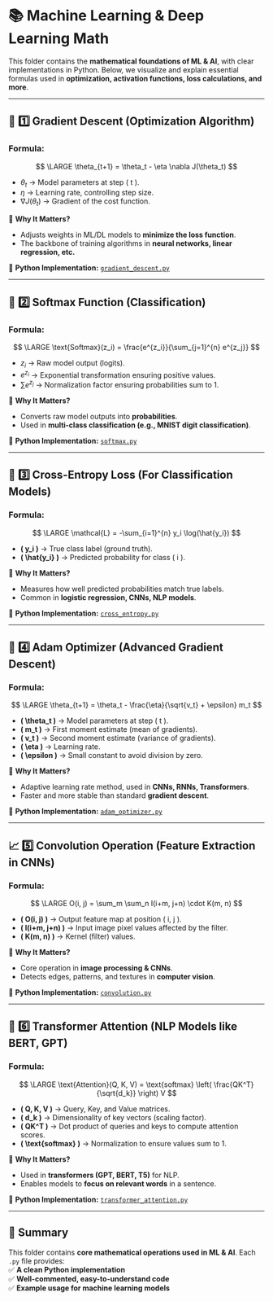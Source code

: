 # 📚 Machine Learning & Deep Learning Math

This folder contains the **mathematical foundations of ML & AI**, with clear implementations in Python. Below, we visualize and explain essential formulas used in **optimization, activation functions, loss calculations, and more**.

---

## 🔢 1️⃣ Gradient Descent (Optimization Algorithm)

### **Formula:**
$$
\LARGE \theta_{t+1} = \theta_t - \eta \nabla J(\theta_t)
$$

- $`\theta_t`$ → Model parameters at step \( t \).  
- $`\eta`$ → Learning rate, controlling step size.  
- $`\nabla J(\theta_t)`$ → Gradient of the cost function.  

📌 **Why It Matters?**
- Adjusts weights in ML/DL models to **minimize the loss function**.  
- The backbone of training algorithms in **neural networks, linear regression, etc.**  

🔗 **Python Implementation:** [`gradient_descent.py`](gradient_descent.py)

---

## 🧠 2️⃣ Softmax Function (Classification)

### **Formula:**
$$
\LARGE \text{Softmax}(z_i) = \frac{e^{z_i}}{\sum_{j=1}^{n} e^{z_j}}
$$

- $`z_i`$ → Raw model output (logits).  
- $`e^{z_i}`$ → Exponential transformation ensuring positive values.  
- $`\sum e^{z_j}`$ → Normalization factor ensuring probabilities sum to 1.  

📌 **Why It Matters?**
- Converts raw model outputs into **probabilities**.  
- Used in **multi-class classification (e.g., MNIST digit classification)**.  

🔗 **Python Implementation:** [`softmax.py`](softmax.py)

---

## 🎯 3️⃣ Cross-Entropy Loss (For Classification Models)

### **Formula:**
$$
\LARGE \mathcal{L} = -\sum_{i=1}^{n} y_i \log(\hat{y_i})
$$

- **\( y_i \)** → True class label (ground truth).  
- **\( \hat{y_i} \)** → Predicted probability for class \( i \).  

📌 **Why It Matters?**
- Measures how well predicted probabilities match true labels.  
- Common in **logistic regression, CNNs, NLP models**.  

🔗 **Python Implementation:** [`cross_entropy.py`](cross_entropy.py)

---

## 🔄 4️⃣ Adam Optimizer (Advanced Gradient Descent)

### **Formula:**
$$
\LARGE \theta_{t+1} = \theta_t - \frac{\eta}{\sqrt{v_t} + \epsilon} m_t
$$

- **\( \theta_t \)** → Model parameters at step \( t \).  
- **\( m_t \)** → First moment estimate (mean of gradients).  
- **\( v_t \)** → Second moment estimate (variance of gradients).  
- **\( \eta \)** → Learning rate.  
- **\( \epsilon \)** → Small constant to avoid division by zero.  

📌 **Why It Matters?**
- Adaptive learning rate method, used in **CNNs, RNNs, Transformers**.  
- Faster and more stable than standard **gradient descent**.  

🔗 **Python Implementation:** [`adam_optimizer.py`](adam_optimizer.py)

---

## 📈 5️⃣ Convolution Operation (Feature Extraction in CNNs)

### **Formula:**
$$
\LARGE O(i, j) = \sum_m \sum_n I(i+m, j+n) \cdot K(m, n)
$$

- **\( O(i, j) \)** → Output feature map at position \( i, j \).  
- **\( I(i+m, j+n) \)** → Input image pixel values affected by the filter.  
- **\( K(m, n) \)** → Kernel (filter) values.  

📌 **Why It Matters?**
- Core operation in **image processing & CNNs**.  
- Detects edges, patterns, and textures in **computer vision**.  

🔗 **Python Implementation:** [`convolution.py`](convolution.py)

---

## 🤖 6️⃣ Transformer Attention (NLP Models like BERT, GPT)

### **Formula:**
$$
\LARGE \text{Attention}(Q, K, V) = \text{softmax} \left( \frac{QK^T}{\sqrt{d_k}} \right) V
$$

- **\( Q, K, V \)** → Query, Key, and Value matrices.  
- **\( d_k \)** → Dimensionality of key vectors (scaling factor).  
- **\( QK^T \)** → Dot product of queries and keys to compute attention scores.  
- **\( \text{softmax} \)** → Normalization to ensure values sum to 1.  

📌 **Why It Matters?**
- Used in **transformers (GPT, BERT, T5)** for NLP.  
- Enables models to **focus on relevant words** in a sentence.  

🔗 **Python Implementation:** [`transformer_attention.py`](transformer_attention.py)

---

## 📌 Summary
This folder contains **core mathematical operations used in ML & AI**. Each `.py` file provides:  
✅ **A clean Python implementation**  
✅ **Well-commented, easy-to-understand code**  
✅ **Example usage for machine learning models**  
